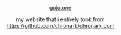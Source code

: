 <div align="center">
    <a href="https://gojo.one><h1 align="center">gojo.one</h1></a>
    
my website that i entirely took from https://github.com/chronark/chronark.com

</div>
